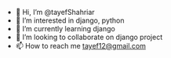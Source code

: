 - 👋 Hi, I’m @tayefShahriar
- 👀 I’m interested in django, python
- 🌱 I’m currently learning django
- 💞️ I’m looking to collaborate on django project
- 📫 How to reach me tayef12@gmail.com

<!---
tayefShahriar/tayefShahriar is a ✨ special ✨ repository because its `README.md` (this file) appears on your GitHub profile.
You can click the Preview link to take a look at your changes.
--->
